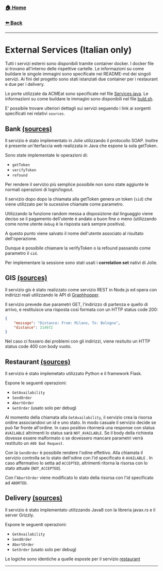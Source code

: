 ### [**🏠 Home**](/README.md)

###  [**⬅️ Back**](/bpmn.md)
-----
# External Services (Italian only)

Tutti i servizi esterni sono disponibili tramite container docker. I docker file si trovano all'interno delle rispettive cartelle. Le informazioni su come buildare le singole immagini sono specificate nei README-md dei singoli servizi.
Ai fini del progetto sono stati istanziati due container per i restaurant e due per i delivery.

Le porte utilizzate da ACMEat sono specificate nel file [Services.java](https://github.com/AdamF42/acmEat/blob/master/acme-agency/common/src/main/java/it/unibo/utils/Services.java). 
Le informazioni su come buildare le immagini sono disponibili nel file [buld.sh](https://github.com/AdamF42/acmEat/blob/master/build.sh).


E' possibile trovare ulteriori dettagli sui servizi seguendo i link ai sorgenti specificati nei relativi `sources`.

## Bank [(sources)](https://github.com/AdamF42/acmEat/tree/master/bankService)

Il servizio è stato implementato in Jolie utilizzando il protocollo SOAP. Inoltre è presente un'iterfaccia web realizzata in Java che espone la sola getToken.

Sono state implementate le operazioni di:
- `getToken`
- `verifyToken`
- `refound`


Per rendere il servizio più semplice possibile non sono state aggiunte le normali operazioni di login/logout.

Il servizio dopo dopo la chiamata alla getToken genera un token (`sid`) che viene utilizzato per le sucessive chiamate come parametro.

Utilizzando la funzione random messa a disposizione dal linguaggio viene deciso se il pagamento dell'utente è andato a buon fine o meno (utilizzando come nome utente `debug` è la risposta sarà sempre positiva).

A questo punto viene salvato il nome dell'utente associato al risultato dell'operazione.

Dunque è possibile chiamare la verifyToken o la refound passando come parametro il `sid`.

Per implementare la sessione sono stati usati i **correlation set** nativi di Jolie.

## GIS [(sources)](https://github.com/AdamF42/acmEat/tree/master/gisService)

Il servizio gis è stato realizzato come servizio REST in Node.js ed opera con indirizzi reali utilizzando le API di [Graphhopper](https://www.graphhopper.com/).

Il servizio prevede due parametri GET, l'indirizzo di partenza e quello di arrivo, e restituisce una risposta così formata con un HTTP status code 200:

```json
{
    "message": "Distance: From: Milano, To: Bologna",
    "distance": 214972
}
```

Nel caso ci fossero dei problemi con gli indirizzi, viene resituito un HTTP status code 400 con body vuoto.

## Restaurant [(sources)](https://github.com/AdamF42/acmEat/tree/master/restaurantService)

Il servizio è stato implemetato utilizzato Python e il framework Flask.

Espone le seguenti operazioni:
- `GetAvailability`
- `SendOrder`
- `AbortOrder`
- `GetOrder` (usato solo per debug)

Al momento della chiamata alla `GetAvailability`, il servizio crea la risorsa ordine associandovi un id e uno stato. 
In modo casuale il servizio decide se può far fronte all'ordine. In caso positivo ritornerà una response con status `AVAILABLE` altrimenti lo status sarà `NOT_AVAILABLE`.
Se il body della richiesta dovesse essere malformato o se dovessero mancare parametri verrà restituito un `400 Bad Request`.

Con la `SendOrder` è possibile rendere l'odine effettivo. Alla chiamata il servizio controlla se lo stato dell'odine con l'id specificato è `AVAILABLE` . In caso affermativo lo setta ad `ACCEPTED`, altrimenti ritorna la risorsa con lo stato attuale (`NOT_ACCEPTED`).

Con l'`AbortOrder` viene modificato lo stato della risorsa con l'id specificato ad `ABORTED`.


## Delivery [(sources)](https://github.com/AdamF42/acmEat/tree/master/deliveryService)

Il servizio è stato implementato utilizzando Java8 con la libreria javax.rs e il server  Grizzly.

Espone le seguenti operazioni:
- `GetAvailability`
- `SendOrder`
- `AbortOrder`
- `GetOrder` (usato solo per debug)

Le logiche sono identiche a quelle esposte per il servizio [restaurant](#restaurant)

------
<!-- ### [**➡️ Next**](acmeat-agency.md) -->

